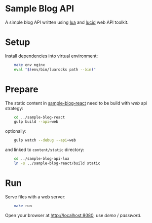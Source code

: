# Sample Blog API

A simple blog API written using [lua](http://lua.org/) and
[lucid]() web API toolkit.

# Setup

Install dependencies into virtual environment:

```sh
    make env nginx
    eval "$(env/bin/luarocks path --bin)"
```

# Prepare

The static content in
[sample-blog-react](https://github.com/akornatskyy/sample-blog-react)
need to be build with *web* api strategy:

```sh
    cd ../sample-blog-react
    gulp build --api=web
```

optionally:

```sh
    gulp watch --debug --api=web
```

and linked to `content/static` directory:

```sh
    cd ../sample-blog-api-lua
    ln -s ../sample-blog-react/build static
```

# Run

Serve files with a web server:

```sh
    make run
```

Open your browser at [http://localhost:8080](http://localhost:8080),
use *demo* / *password*.
